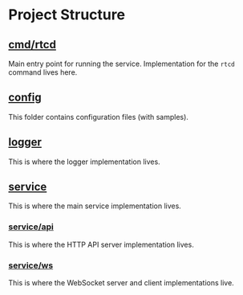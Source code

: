 # Project Structure

## [cmd/rtcd](../cmd/rtcd)

Main entry point for running the service. Implementation for the `rtcd` command lives here.

## [config](../config)

This folder contains configuration files (with samples).

## [logger](../logger)

This is where the logger implementation lives.

## [service](../service)

This is where the main service implementation lives.

### [service/api](../service/api)

This is where the HTTP API server implementation lives.

### [service/ws](../service/ws)

This is where the WebSocket server and client implementations live.
